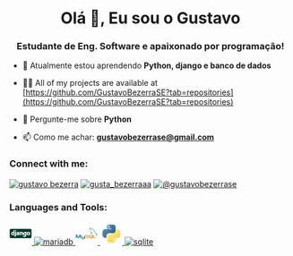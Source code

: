 <h1 align="center">Olá 👋, Eu sou o Gustavo</h1>
<h3 align="center">Estudante de Eng. Software e apaixonado por programação!</h3>

- 🌱 Atualmente estou aprendendo **Python, django e banco de dados**

- 👨‍💻 All of my projects are available at [https://github.com/GustavoBezerraSE?tab=repositories](https://github.com/GustavoBezerraSE?tab=repositories)

- 💬 Pergunte-me sobre **Python**

- 📫 Como me achar: **gustavobezerrase@gmail.com**

<h3 align="left">Connect with me:</h3>
<p align="left">
<a href="https://linkedin.com/in/gustavo bezerra" target="blank"><img align="center" src="https://raw.githubusercontent.com/rahuldkjain/github-profile-readme-generator/master/src/images/icons/Social/linked-in-alt.svg" alt="gustavo bezerra" height="30" width="40" /></a>
<a href="https://instagram.com/gusta_bezerraaa" target="blank"><img align="center" src="https://raw.githubusercontent.com/rahuldkjain/github-profile-readme-generator/master/src/images/icons/Social/instagram.svg" alt="gusta_bezerraaa" height="30" width="40" /></a>
<a href="https://www.hackerrank.com/@gustavobezerrase" target="blank"><img align="center" src="https://raw.githubusercontent.com/rahuldkjain/github-profile-readme-generator/master/src/images/icons/Social/hackerrank.svg" alt="@gustavobezerrase" height="30" width="40" /></a>
</p>

<h3 align="left">Languages and Tools:</h3>
<p align="left"> <a href="https://www.djangoproject.com/" target="_blank" rel="noreferrer"> <img src="https://raw.githubusercontent.com/devicons/devicon/master/icons/django/django-original.svg" alt="django" width="40" height="40"/> </a> <a href="https://mariadb.org/" target="_blank" rel="noreferrer"> <img src="https://www.vectorlogo.zone/logos/mariadb/mariadb-icon.svg" alt="mariadb" width="40" height="40"/> </a> <a href="https://www.mysql.com/" target="_blank" rel="noreferrer"> <img src="https://raw.githubusercontent.com/devicons/devicon/master/icons/mysql/mysql-original-wordmark.svg" alt="mysql" width="40" height="40"/> </a> <a href="https://www.python.org" target="_blank" rel="noreferrer"> <img src="https://raw.githubusercontent.com/devicons/devicon/master/icons/python/python-original.svg" alt="python" width="40" height="40"/> </a> <a href="https://www.sqlite.org/" target="_blank" rel="noreferrer"> <img src="https://www.vectorlogo.zone/logos/sqlite/sqlite-icon.svg" alt="sqlite" width="40" height="40"/> </a> </p>

<!---
GustavoBezerraSE/GustavoBezerraSE is a ✨ special ✨ repository because its `README.md` (this file) appears on your GitHub profile.
You can click the Preview link to take a look at your changes.
--->
